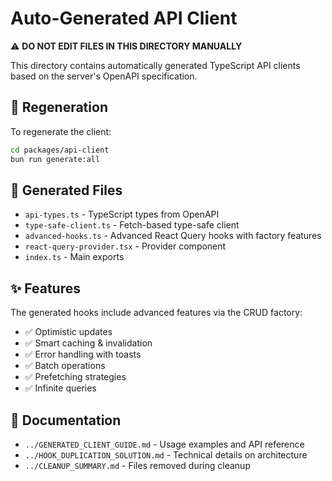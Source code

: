 # Auto-Generated API Client

⚠️ **DO NOT EDIT FILES IN THIS DIRECTORY MANUALLY**

This directory contains automatically generated TypeScript API clients based on the server's OpenAPI specification.

## 🔄 Regeneration

To regenerate the client:

```bash
cd packages/api-client
bun run generate:all
```

## 📁 Generated Files

- `api-types.ts` - TypeScript types from OpenAPI
- `type-safe-client.ts` - Fetch-based type-safe client
- `advanced-hooks.ts` - Advanced React Query hooks with factory features
- `react-query-provider.tsx` - Provider component
- `index.ts` - Main exports

## ✨ Features

The generated hooks include advanced features via the CRUD factory:

- ✅ Optimistic updates
- ✅ Smart caching & invalidation
- ✅ Error handling with toasts
- ✅ Batch operations
- ✅ Prefetching strategies
- ✅ Infinite queries

## 📖 Documentation

- `../GENERATED_CLIENT_GUIDE.md` - Usage examples and API reference
- `../HOOK_DUPLICATION_SOLUTION.md` - Technical details on architecture
- `../CLEANUP_SUMMARY.md` - Files removed during cleanup
